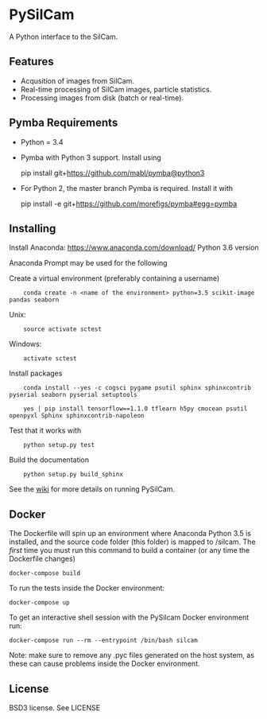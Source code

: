 PySilCam
===============================

A Python interface to the SilCam.

Features
--------

* Acqusition of images from SilCam.
* Real-time processing of SilCam images, particle statistics.
* Processing images from disk (batch or real-time).

Pymba Requirements
------------------

* Python = 3.4

* Pymba with Python 3 support. Install using

    pip install git+https://github.com/mabl/pymba@python3


* For Python 2, the master branch Pymba is required. Install it with

    pip install -e git+https://github.com/morefigs/pymba#egg=pymba


Installing
----------
Install Anaconda:  https://www.anaconda.com/download/ Python 3.6 version

Anaconda Prompt may be used for the following

Create a virtual environment (preferably containing a username)

```
    conda create -n <name of the environment> python=3.5 scikit-image pandas seaborn
```

Unix: 

```
    source activate sctest 
```
    
Windows: 

```
    activate sctest
```


Install packages

```
    conda install --yes -c cogsci pygame psutil sphinx sphinxcontrib pyserial seaborn pyserial setuptools
```

```
    yes | pip install tensorflow==1.1.0 tflearn h5py cmocean psutil openpyxl Sphinx sphinxcontrib-napoleon
```


Test that it works with

```
    python setup.py test
```


Build the documentation

```
    python setup.py build_sphinx
```

See the [wiki](https://github.com/emlynjdavies/PySilCam/wiki) for more details on running PySilCam.


Docker
------
The Dockerfile will spin up an environment where Anaconda Python 3.5 is installed, and the source code folder (this folder) is mapped to /silcam. The _first_ time you must run this command to build a container (or any time the Dockerfile changes)

    docker-compose build

To run the tests inside the Docker environment:

    docker-compose up

To get an interactive shell session with the PySilcam Docker environment run:

    docker-compose run --rm --entrypoint /bin/bash silcam

Note: make sure to remove any .pyc files generated on the host system, as these can cause problems inside the Docker environment.


License
-------

BSD3 license. See LICENSE
